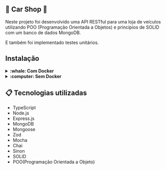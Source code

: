 ##  :car: Car Shop :car: 
Neste projeto foi desenvolvido uma API RESTful para uma loja de veículos utilizando POO (Programação Orientada a Objetos) e princípios de SOLID com um banco de dados MongoDB.

E também foi implementado testes unitários.

## Instalação
<details>
  <summary><strong>:whale: Com Docker</strong></summary><br />

### 1 - Clone o repositório
```bash
git clone git@github.com:Bissixp/car-shop.git
```
### 2 - Mude para pasta do repositório
```bash
cd car-shop
```
### 3 - Rode o contêiner na pasta raiz da aplicação
```bash
docker-compose up -d
```
### 4 - Abra o terminal do container
```bash
docker exec -it car_shop bash
```
### 5 - Instale as dependências no terminal do container
```bash
npm install
```
### 6 - Rode o servidor no terminal do container
```bash
npm run dev
```
### 7 - Faça requisições para o servidor aberto na porta 3001
Recomendo utilizar a extensão Thunder Client no VS Code para fazer as requisições
</details>

<details>
  <summary><strong>:computer: Sem Docker</strong></summary><br />

  ### 1 - Clone o repositório
```bash
git clone git@github.com:Bissixp/car-shop.git
```
  ### 2 - Mude para pasta do repositório
```bash
cd car-shop
```
  ### 3 - Instale as dependências
```bash
npm install
```
  ### 4 - Rode o servidor
```bash
npm run dev
```
### 5 - Faça requisições para o servidor aberto na porta 3001
Recomendo utilizar a extensão Thunder Client no VS Code para fazer as requisições

 </details>


## 📋 Tecnologias utilizadas

- TypeScript
- Node.js
- Express.js
- MongoDB
- Mongoose
- Zod
- Mocha
- Chai
- Sinon
- SOLID
- POO(Programação Orientada a Objeto)
